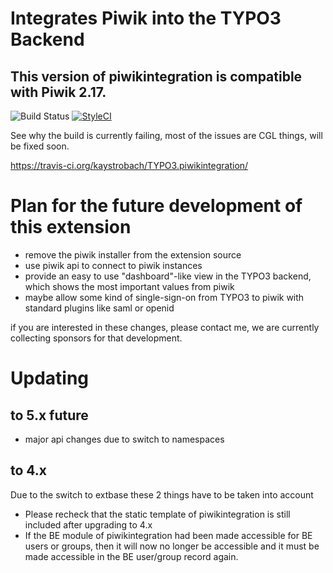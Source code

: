 # Integrates Piwik into the TYPO3 Backend

## This version of piwikintegration is compatible with Piwik 2.17.

![Build Status](https://travis-ci.org/kaystrobach/TYPO3.piwikintegration.svg)
[![StyleCI](https://styleci.io/repos/8537360/shield?branch=master)](https://styleci.io/repos/8537360)

See why the build is currently failing, most of the issues are CGL things, will be fixed soon.

https://travis-ci.org/kaystrobach/TYPO3.piwikintegration/

# Plan for the future development of this extension

* remove the piwik installer from the extension source
* use piwik api to connect to piwik instances 
* provide an easy to use "dashboard"-like view in the TYPO3 backend, which shows the most important values from piwik
* maybe allow some kind of single-sign-on from TYPO3 to piwik with standard plugins like saml or openid

if you are interested in these changes, please contact me, we are currently collecting sponsors for that development.

# Updating

## to 5.x future

* major api changes due to switch to namespaces

## to 4.x

Due to the switch to extbase these 2 things have to be taken into account

* Please recheck that the static template of piwikintegration is still included after upgrading to 4.x
* If the BE module of piwikintegration had been made accessible for BE users or groups, then it will now no longer be accessible and it must be made accessible in the BE user/group record again. 
